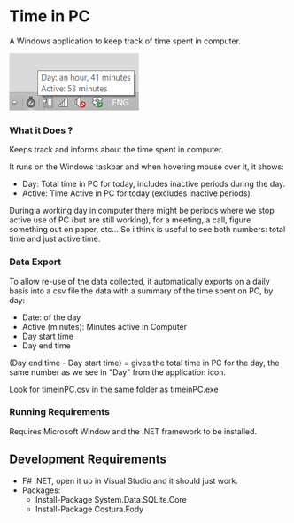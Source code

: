 
# Time in PC

A Windows application to keep track of time spent in computer.

![Time in PC](https://github.com/al3xandr3/timeinPC/blob/master/timeinPC.png)

### What it Does ?

Keeps track and informs about the time spent in computer.

It runs on the Windows taskbar and when hovering mouse over it, it shows:
- Day: Total time in PC for today, includes inactive periods during the day.
- Active: Time Active in PC for today (excludes inactive periods).

During a working day in computer there might be periods where we stop active use of PC (but are still working), for a meeting, a call, figure something out on paper, etc... So i think is useful to see both numbers: total time and just active time.



### Data Export

To allow re-use of the data collected, it automatically exports on a daily basis into a csv file the data with a summary of the time spent on PC, by day:
- Date: of the day
- Active (minutes): Minutes active in Computer
- Day start time
- Day end time

(Day end time - Day start time)  = gives the total time in PC for the day, the same number as we see in "Day" from the application icon.

Look for timeinPC.csv in the same folder as timeinPC.exe


### Running Requirements

Requires Microsoft Window and the .NET framework to be installed.

## Development Requirements
- F# .NET, open it up in Visual Studio and it should just work.
- Packages:
    + Install-Package System.Data.SQLite.Core
    + Install-Package Costura.Fody

